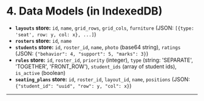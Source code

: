 # 4. Data Models (in IndexedDB)

- **`layouts` store:** `id`, `name`, `grid_rows`, `grid_cols`, `furniture` (JSON: `[{type: 'seat', row: y, col: x}, ...]`)
- **`rosters` store:** `id`, `name`
- **`students` store:** `id`, `roster_id`, `name`, `photo` (base64 string), `ratings` (JSON: `{"behavior": 4, "support": 5, "marks": 3}`)
- **`rules` store:** `id`, `roster_id`, `priority` (integer), `type` (string: 'SEPARATE', 'TOGETHER', 'FRONT_ROW'), `student_ids` (array of student ids), `is_active` (boolean)
- **`seating_plans` store:** `id`, `roster_id`, `layout_id`, `name`, `positions` (JSON: `{"student_id": "uuid", "row": y, "col": x}`)

---
